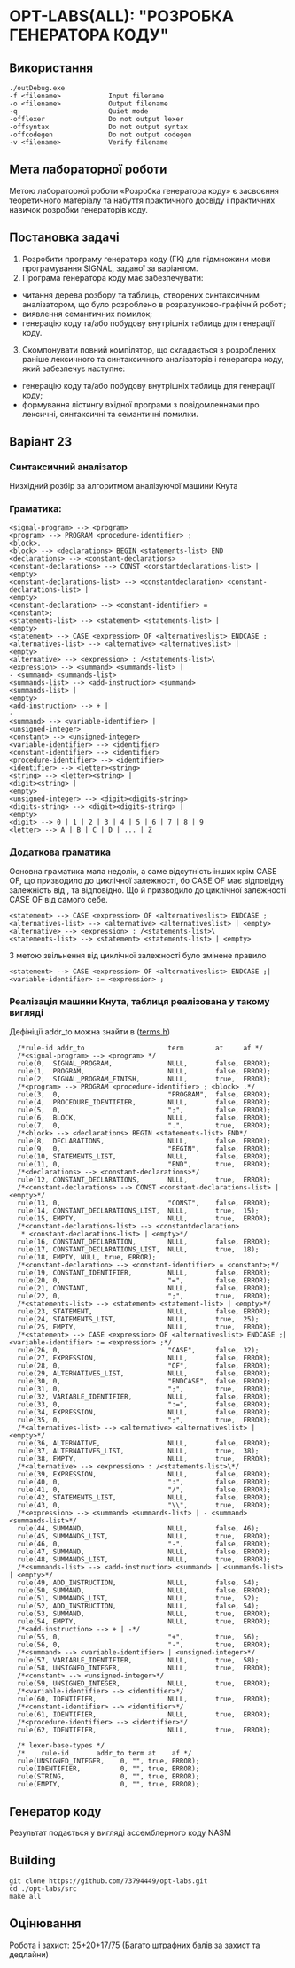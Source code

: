 # OPT-LABS(ALL): "РОЗРОБКА ГЕНЕРАТОРА КОДУ"

## Використання

```
./outDebug.exe
-f <filename>            Input filename
-o <filename>            Output filename
-q                       Quiet mode
-offlexer                Do not output lexer
-offsyntax               Do not output syntax
-offcodegen              Do not output codegen
-v <filename>            Verify filename
```

## Мета лабораторної роботи

Метою лабораторної роботи «Розробка генератора коду» є засвоєння теоретичного матеріалу та набуття практичного досвіду і практичних навичок розробки генераторів коду.

## Постановка задачі

1. Розробити програму генератора коду (ГК) для підмножини мови програмування SIGNAL, заданої за варіантом.
2. Програма генератора коду має забезпечувати:

* читання дерева розбору та таблиць, створених синтаксичним аналізатором, що було розроблено в розрахунково-графічній роботі;
* виявлення семантичних помилок;
* генерацію коду та/або побудову внутрішніх таблиць для генерації коду.

3. Скомпонувати повний компілятор, що складається з розроблених раніше лексичного та синтаксичного аналізаторів і генератора коду, який забезпечує наступне:

* генерацію коду та/або побудову внутрішніх таблиць для генерації коду;
* формування лістингу вхідної програми з повідомленнями про лексичні, синтаксичні та семантичні помилки.

## Варіант 23

### Синтаксичний аналізатор

Низхідний розбір за алгоритмом аналізуючої машини Кнута

### Граматика:

```
<signal-program> --> <program>
<program> --> PROGRAM <procedure-identifier> ;
<block>.
<block> --> <declarations> BEGIN <statements-list> END
<declarations> --> <constant-declarations>
<constant-declarations> --> CONST <constantdeclarations-list> |
<empty>
<constant-declarations-list> --> <constantdeclaration> <constant-declarations-list> |
<empty>
<constant-declaration> --> <constant-identifier> =
<constant>;
<statements-list> --> <statement> <statements-list> |
<empty>
<statement> --> CASE <expression> OF <alternativeslist> ENDCASE ;
<alternatives-list> --> <alternative> <alternativeslist> |
<empty>
<alternative> --> <expression> : /<statements-list>\
<expression> --> <summand> <summands-list> |
- <summand> <summands-list>
<summands-list> --> <add-instruction> <summand>
<summands-list> |
<empty>
<add-instruction> --> + |
-
<summand> --> <variable-identifier> |
<unsigned-integer>
<constant> --> <unsigned-integer>
<variable-identifier> --> <identifier>
<constant-identifier> --> <identifier>
<procedure-identifier> --> <identifier>
<identifier> --> <letter><string>
<string> --> <letter><string> |
<digit><string> |
<empty>
<unsigned-integer> --> <digit><digits-string>
<digits-string> --> <digit><digits-string> |
<empty>
<digit> --> 0 | 1 | 2 | 3 | 4 | 5 | 6 | 7 | 8 | 9
<letter> --> A | B | C | D | ... | Z
```

### Додаткова граматика

Основна граматика мала недолік, а саме відсутність інших <statement> крім CASE OF, що призводило до циклічної залежності, бо <statement> CASE OF має відповідну залежність від <alternativeslist>, та <alternative> відповідно. Що й призводило до циклічної залежності CASE OF від самого себе.

```
<statement> --> CASE <expression> OF <alternativeslist> ENDCASE ;
<alternatives-list> --> <alternative> <alternativeslist> | <empty>
<alternative> --> <expression> : /<statements-list>\
<statements-list> --> <statement> <statements-list> | <empty>
```

З метою звільнення від циклічної залежності було змінене правило <statement>

```
<statement> --> CASE <expression> OF <alternativeslist> ENDCASE ;| <variable-identifier> := <expression> ;
```

### Реалізація машини Кнута, таблиця реалізована у такому вигляді
Дефініції addr_to можна знайти в ([terms.h](https://github.com/73794449/opt-labs/blob/codegen/src/syntax_state/terms.h)) 

```
  /*rule-id addr_to                     term        at     af */
  /*<signal-program> --> <program> */
  rule(0,  SIGNAL_PROGRAM,              NULL,       false, ERROR);
  rule(1,  PROGRAM,                     NULL,       false, ERROR);
  rule(2,  SIGNAL_PROGRAM_FINISH,       NULL,       true,  ERROR);
  /*<program> --> PROGRAM <procedure-identifier> ; <block> .*/
  rule(3,  0,                           "PROGRAM",  false, ERROR);
  rule(4,  PROCEDURE_IDENTIFIER,        NULL,       false, ERROR);
  rule(5,  0,                           ";",        false, ERROR);
  rule(6,  BLOCK,                       NULL,       false, ERROR);
  rule(7,  0,                           ".",        true,  ERROR);
  /*<block> --> <declarations> BEGIN <statements-list> END*/
  rule(8,  DECLARATIONS,                NULL,       false, ERROR);
  rule(9,  0,                           "BEGIN",    false, ERROR);
  rule(10, STATEMENTS_LIST,             NULL,       false, ERROR);
  rule(11, 0,                           "END",      true,  ERROR);
  /*<declarations> --> <constant-declarations>*/
  rule(12, CONSTANT_DECLARATIONS,       NULL,       true,  ERROR);
  /*<constant-declarations> --> CONST <constant-declarations-list> | <empty>*/
  rule(13, 0,                           "CONST",    false, ERROR);
  rule(14, CONSTANT_DECLARATIONS_LIST,  NULL,       true,  15);
  rule(15, EMPTY,                       NULL,       true,  ERROR);
  /*<constant-declarations-list> --> <constantdeclaration>
   * <constant-declarations-list> | <empty>*/
  rule(16, CONSTANT_DECLARATION,        NULL,       false, ERROR);
  rule(17, CONSTANT_DECLARATIONS_LIST,  NULL,       true,  18);
  rule(18, EMPTY, NULL, true, ERROR);
  /*<constant-declaration> --> <constant-identifier> = <constant>;*/
  rule(19, CONSTANT_IDENTIFIER,         NULL,       false, ERROR);
  rule(20, 0,                           "=",        false, ERROR);
  rule(21, CONSTANT,                    NULL,       false, ERROR);
  rule(22, 0,                           ";",        true,  ERROR);
  /*<statements-list> --> <statement> <statement-list> | <empty>*/
  rule(23, STATEMENT,                   NULL,       false, ERROR);
  rule(24, STATEMENTS_LIST,             NULL,       true,  25);
  rule(25, EMPTY,                       NULL,       true,  ERROR);
  /*<statement> --> CASE <expression> OF <alternativeslist> ENDCASE ;| <variable-identifier> := <expression> ;*/
  rule(26, 0,                           "CASE",     false, 32);
  rule(27, EXPRESSION,                  NULL,       false, ERROR);
  rule(28, 0,                           "OF",       false, ERROR);
  rule(29, ALTERNATIVES_LIST,           NULL,       false, ERROR);
  rule(30, 0,                           "ENDCASE",  false, ERROR);
  rule(31, 0,                           ";",        true,  ERROR);
  rule(32, VARIABLE_IDENTIFIER,         NULL,       false, ERROR);
  rule(33, 0,                           ":=",       false, ERROR);
  rule(34, EXPRESSION,                  NULL,       false, ERROR);
  rule(35, 0,                           ";",        true,  ERROR);
  /*<alternatives-list> --> <alternative> <alternativeslist> | <empty>*/
  rule(36, ALTERNATIVE,                 NULL,       false, ERROR);
  rule(37, ALTERNATIVES_LIST,           NULL,       true,  38);
  rule(38, EMPTY,                       NULL,       true,  ERROR);
  /*<alternative> --> <expression> : /<statements-list>\*/
  rule(39, EXPRESSION,                  NULL,       false, ERROR);
  rule(40, 0,                           ":",        false, ERROR);
  rule(41, 0,                           "/",        false, ERROR);
  rule(42, STATEMENTS_LIST,             NULL,       false, ERROR);
  rule(43, 0,                           "\\",       true,  ERROR);
  /*<expression> --> <summand> <summands-list> | - <summand> <summands-list>*/
  rule(44, SUMMAND,                     NULL,       false, 46);
  rule(45, SUMMANDS_LIST,               NULL,       true,  ERROR);
  rule(46, 0,                           "-",        false, ERROR);
  rule(47, SUMMAND,                     NULL,       false, ERROR);
  rule(48, SUMMANDS_LIST,               NULL,       true,  ERROR);
  /*<summands-list> --> <add-instruction> <summand> | <summands-list> | <empty>*/
  rule(49, ADD_INSTRUCTION,             NULL,       false, 54);
  rule(50, SUMMAND,                     NULL,       false, ERROR);
  rule(51, SUMMANDS_LIST,               NULL,       true,  52);
  rule(52, ADD_INSTRUCTION,             NULL,       false, 54);
  rule(53, SUMMAND,                     NULL,       true,  ERROR);
  rule(54, EMPTY,                       NULL,       true,  ERROR);
  /*<add-instruction> --> + | -*/
  rule(55, 0,                           "+",        true,  56);
  rule(56, 0,                           "-",        true,  ERROR);
  /*<summand> --> <variable-identifier> | <unsigned-integer>*/
  rule(57, VARIABLE_IDENTIFIER,         NULL,       true,  58);
  rule(58, UNSIGNED_INTEGER,            NULL,       true,  ERROR);
  /*<constant> --> <unsigned-integer>*/
  rule(59, UNSIGNED_INTEGER,            NULL,       true,  ERROR);
  /*<variable-identifier> --> <identifier>*/
  rule(60, IDENTIFIER,                  NULL,       true,  ERROR);
  /*<constant-identifier> --> <identifier>*/
  rule(61, IDENTIFIER,                  NULL,       true,  ERROR);
  /*<procedure-identifier> --> <identifier>*/
  rule(62, IDENTIFIER,                  NULL,       true,  ERROR);

  /* lexer-base-types */
  /*    rule-id       addr_to term at    af */
  rule(UNSIGNED_INTEGER,    0, "", true, ERROR);
  rule(IDENTIFIER,          0, "", true, ERROR);
  rule(STRING,              0, "", true, ERROR);
  rule(EMPTY,               0, "", true, ERROR);
```

## Генератор коду

Результат подається у вигляді ассемблерного коду NASM

## Building
```
git clone https://github.com/73794449/opt-labs.git
cd ./opt-labs/src
make all
```
## Оцінювання
Робота і захист: 25+20+17/75 (Багато штрафних балів за захист та дедлайни)
